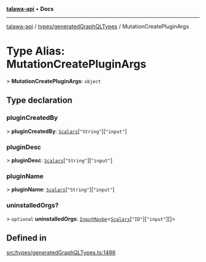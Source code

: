 [**talawa-api**](../../../README.md) • **Docs**

***

[talawa-api](../../../modules.md) / [types/generatedGraphQLTypes](../README.md) / MutationCreatePluginArgs

# Type Alias: MutationCreatePluginArgs

\> **MutationCreatePluginArgs**: `object`

## Type declaration

### pluginCreatedBy

\> **pluginCreatedBy**: [`Scalars`](Scalars.md)\[`"String"`\]\[`"input"`\]

### pluginDesc

\> **pluginDesc**: [`Scalars`](Scalars.md)\[`"String"`\]\[`"input"`\]

### pluginName

\> **pluginName**: [`Scalars`](Scalars.md)\[`"String"`\]\[`"input"`\]

### uninstalledOrgs?

\> `optional` **uninstalledOrgs**: [`InputMaybe`](InputMaybe.md)\<[`Scalars`](Scalars.md)\[`"ID"`\]\[`"input"`\][]\>

## Defined in

[src/types/generatedGraphQLTypes.ts:1486](https://github.com/PalisadoesFoundation/talawa-api/blob/2f8fb6988cd34004fbbf76550c8eef691b861a19/src/types/generatedGraphQLTypes.ts#L1486)

